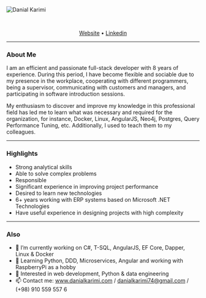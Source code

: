 <img src="http://www.danialkarimi.com/img/Me.png" alt="Danial Karimi" style="text-align: center; margin-bottom: 30px;" />

<p align="center">
  <a href="http://www.danialkarimi.com">Website</a> •
  <a href="https://www.linkedin.com/in/danialk13">Linkedin</a>
</p>

---
<h3> About Me </h3>

  <p> I am an efficient and passionate full-stack developer with 8 years of experience. During this period, I have become flexible and sociable due to my presence in the     workplace, cooperating with different programmers, being a supervisor, communicating with customers and managers, and participating in software introduction sessions.</p>

  <p> My enthusiasm to discover and improve my knowledge in this professional field has led me to learn what was necessary and required for the organization, for instance,     Docker, Linux, AngularJS, Neo4j, Postgres, Query Performance Tuning, etc. Additionally, I used to teach them to my colleagues.</p>

---
<h3>Highlights</h3>

  - Strong analytical skills
  - Able to solve complex problems
  - Responsible
  - Significant experience in improving project performance
  - Desired to learn new technologies
  - 6+ years working with ERP systems based on Microsoft .NET Technologies
  - Have useful experience in designing projects with high complexity
    
---
<h3>Also</h3>

- 🔭 I’m currently working on C#, T-SQL, AngularJS, EF Core, Dapper, Linux & Docker
- 🌱 Learning Python, DDD, Microservices, Angular and working with RaspberryPi as a hobby
- 🧐 Interested in web development, Python & data engineering
- 📫 Contact me: www.danialkarimi.com  /  danialkarimi74@gmail.com  /  (+98) 910 559 557 6

